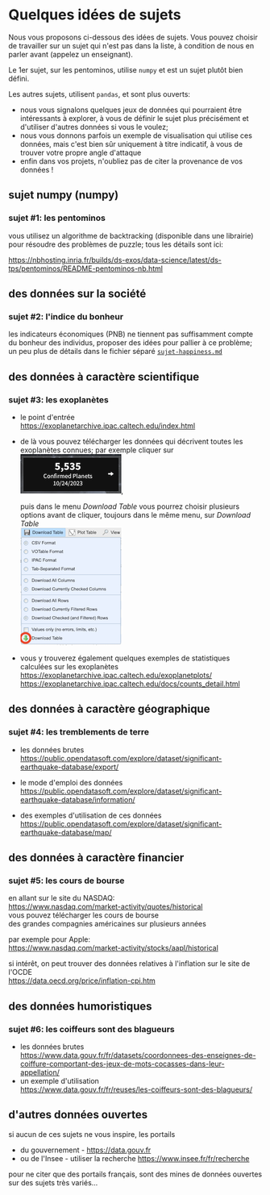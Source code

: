 # Quelques idées de sujets

Nous vous proposons ci-dessous des idées de sujets. Vous pouvez choisir de travailler sur un sujet qui n'est pas dans la liste, à condition de nous en parler avant (appelez un enseignant).

Le 1er sujet, sur les pentominos, utilise `numpy` et est un sujet plutôt bien défini.

Les autres sujets, utilisent `pandas`, et sont plus ouverts:

* nous vous signalons quelques jeux de données qui pourraient être intéressants à
explorer, à vous de définir le sujet plus précisément et d'utiliser d'autres données si vous le voulez;
* nous vous donnons parfois un exemple de visualisation qui utilise ces données,
mais c'est bien sûr uniquement à titre indicatif, à vous de trouver votre propre
angle d'attaque
* enfin dans vos projets, n'oubliez pas de citer la provenance de vos données&nbsp;!

<!-- xxx numéroter les sujets une fois la liste OK -->

## sujet numpy (numpy)

### sujet #1: les pentominos

vous utilisez un algorithme de backtracking (disponible dans une librairie) pour
résoudre des problèmes de puzzle; tous les détails sont ici:

<https://nbhosting.inria.fr/builds/ds-exos/data-science/latest/ds-tps/pentominos/README-pentominos-nb.html>

## des données sur la société

### sujet #2: l'indice du bonheur

les indicateurs économiques (PNB) ne tiennent pas suffisamment compte du bonheur des individus, proposer des idées pour pallier à ce problème; un peu plus de détails dans le fichier séparé [`sujet-happiness.md`](./sujet-happiness.md)

## des données à caractère scientifique

### sujet #3: les exoplanètes

* le point d'entrée  
  <https://exoplanetarchive.ipac.caltech.edu/index.html>

* de là vous pouvez télécharger les données qui décrivent toutes les exoplanètes
  connues; par exemple cliquer sur  
  ![](media/nasa-planets.png),

  puis dans le menu *Download Table* vous pourrez choisir plusieurs options avant de cliquer, toujours dans le même menu, sur *Download Table*  
  ![](media/nasa-menu.png)

* vous y trouverez également quelques exemples de statistiques calculées sur les exoplanètes  
  <https://exoplanetarchive.ipac.caltech.edu/exoplanetplots/>  
  <https://exoplanetarchive.ipac.caltech.edu/docs/counts_detail.html>  

## des données à caractère géographique

### sujet #4: les tremblements de terre

* les données brutes  
  <https://public.opendatasoft.com/explore/dataset/significant-earthquake-database/export/>

* le mode d'emploi des données  
  <https://public.opendatasoft.com/explore/dataset/significant-earthquake-database/information/>

* des exemples d'utilisation de ces données  
  <https://public.opendatasoft.com/explore/dataset/significant-earthquake-database/map/>

## des données à caractère financier

### sujet #5: les cours de bourse

en allant sur le site du NASDAQ:  
<https://www.nasdaq.com/market-activity/quotes/historical>  
vous pouvez télécharger les cours de bourse  
des grandes compagnies américaines sur plusieurs années

par exemple pour Apple:  
<https://www.nasdaq.com/market-activity/stocks/aapl/historical>  

si intérêt, on peut trouver des données relatives à l'inflation sur le site de l'OCDE  
<https://data.oecd.org/price/inflation-cpi.htm>

## des données humoristiques

### sujet #6: les coiffeurs sont des blagueurs

* les données brutes  
  <https://www.data.gouv.fr/fr/datasets/coordonnees-des-enseignes-de-coiffure-comportant-des-jeux-de-mots-cocasses-dans-leur-appellation/>
* un exemple d'utilisation  
  <https://www.data.gouv.fr/fr/reuses/les-coiffeurs-sont-des-blagueurs/>

## d'autres données ouvertes

si aucun de ces sujets ne vous inspire, les portails
* du gouvernement - <https://data.gouv.fr>
* ou de l'Insee - utiliser la recherche <https://www.insee.fr/fr/recherche>

pour ne citer que des portails français, sont des mines de données ouvertes sur
des sujets très variés...
